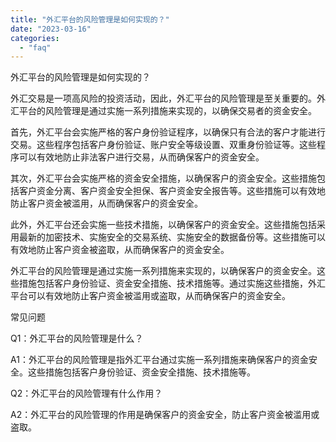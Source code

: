 ```yaml
---
title: "外汇平台的风险管理是如何实现的？"
date: "2023-03-16"
categories: 
  - "faq"
---
```


外汇平台的风险管理是如何实现的？

外汇交易是一项高风险的投资活动，因此，外汇平台的风险管理是至关重要的。外汇平台的风险管理是通过实施一系列措施来实现的，以确保交易者的资金安全。

首先，外汇平台会实施严格的客户身份验证程序，以确保只有合法的客户才能进行交易。这些程序包括客户身份验证、账户安全等级设置、双重身份验证等。这些程序可以有效地防止非法客户进行交易，从而确保客户的资金安全。

其次，外汇平台会实施严格的资金安全措施，以确保客户的资金安全。这些措施包括客户资金分离、客户资金安全担保、客户资金安全报告等。这些措施可以有效地防止客户资金被滥用，从而确保客户的资金安全。

此外，外汇平台还会实施一些技术措施，以确保客户的资金安全。这些措施包括采用最新的加密技术、实施安全的交易系统、实施安全的数据备份等。这些措施可以有效地防止客户资金被盗取，从而确保客户的资金安全。

外汇平台的风险管理是通过实施一系列措施来实现的，以确保客户的资金安全。这些措施包括客户身份验证、资金安全措施、技术措施等。通过实施这些措施，外汇平台可以有效地防止客户资金被滥用或盗取，从而确保客户的资金安全。

常见问题

Q1：外汇平台的风险管理是什么？

A1：外汇平台的风险管理是指外汇平台通过实施一系列措施来确保客户的资金安全。这些措施包括客户身份验证、资金安全措施、技术措施等。

Q2：外汇平台的风险管理有什么作用？

A2：外汇平台的风险管理的作用是确保客户的资金安全，防止客户资金被滥用或盗取。
